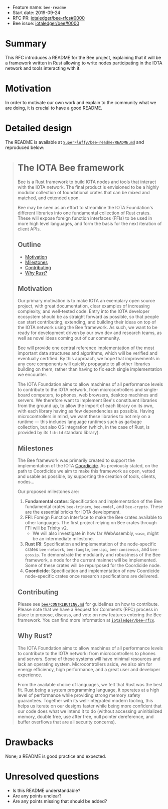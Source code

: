 + Feature name: `bee-readme`
+ Start date: 2019-09-24
+ RFC PR: [iotaledger/bee-rfcs#0000](https://github.com/iotaledger/bee-rfcs/pull/0000)
+ Bee issue: [iotaledger/bee#0000](https://github.com/iotaledger/bee/issues/0000)

# Summary

This RFC introduces a README for the Bee project, explaining that it will be
a framework written in Rust allowing to write nodes participating in the IOTA
network and tools interacting with it.

# Motivation

In order to motivate our own work and explain to the community what we are doing,
it is crucial to have a good README.

# Detailed design

The README is available at
[`SuperFluffy/bee-readme/README.md`](https://github.com/SuperFluffy/bee-readme/blob/master/README.md)
and reproduced below:

> # The IOTA Bee framework
> 
> Bee is a Rust framework to build IOTA nodes and tools that interact with the IOTA network. The final product is envisioned to be a highly modular collection of foundational crates that can be mixed and matched, and extended upon.
> 
> Bee may be seen as an effort to streamline the IOTA Foundation's different libraries into one fundamental collection of Rust crates. These will expose foreign function interfaces (FFIs) to be used in more high level languages, and form the basis for the next iteration of client APIs.
> 
> ## Outline
> 
> + [Motivation]
> + [Milestones]
> + [Contributing](#contributing)
> + [Why Rust?]
> 
> ## Motivation
> [Motivation]: #motivation
> 
> Our primary motivation is to make IOTA an exemplary open source project, with
> great documentation, clear examples of increasing complexity, and well-tested
> code. Entry into the IOTA developer ecosystem should be as straight forward as
> possible, so that people can start contributing, extending, and building their
> ideas on top of the IOTA network using the Bee framework. As such, we want to
> be ready for development driven by our own dev and research teams, as well as
> novel ideas coming out of our community.
> 
> Bee will provide one central reference implementation of the most important
> data structures and algorithms, which will be verified and eventually
> certified. By this approach, we hope that improvements in any core components
> will quickly propagate to all other libraries building on them, rather than
> having to fix each single implementation we encounter.
> 
> The IOTA Foundation aims to allow machines of all performance levels to
> contribute to the IOTA network, from microcontrollers and single-board
> computers, to phones, web browsers, desktop machines and servers. We therefore
> want to implement Bee's constituent libraries from the ground up, to allow the
> import of each library on its own, with each library having as few dependencies
> as possible. Having microcontrollers in mind, we want these libraries to not
> rely on a runtime — this includes language runtimes such as garbage
> collection, but also OS integration (which, in the case of Rust, is provided by
> its `libstd` standard library). 
> 
> ## Milestones
> [Milestones]: #milestones
> 
> The Bee framework was primarily created to support the implementation of the
> IOTA [Coordicide](https://coordicide.iota.org/). As previously stated, on the
> path to Coordicide we aim to make this framework as open, vetted and usable as
> possible, by supporting the creation of tools, clients, nodes…
> 
> Our proposed milestones are:
> 
> 1. **Fundamental crates**: Specification and implementation of the Bee fundamental crates `bee-trinary`, `bee-model`, and `bee-crypto`. These are the essential bricks for IOTA development.
> 2. **FFI**: Foreign Function Interface to make the Bee crates available to other languages. The first project relying on Bee crates through FFI will be Trinity v2.
>     + We will also investigate in how far WebAssembly, `wasm`, might be an intermediate milestone.
> 3. **Rust IRI**: Specification and implementation of the node-specific crates `bee-network`, `bee-tangle`, `bee-api`, `bee-consensus`, and `bee-gossip`. To demonstrate the modularity and robustness of the Bee framework, a node for the current mainnet will be implemented. Some of these crates will be repurposed for the Coordicide node.
> 4. **Coordicide**: Specification and implementation of new Coordicide node-specific crates once research specifications are delivered.
> 
> ## Contributing
> [Contributing]: #contributing
> 
> Please see
> [`bee/CONTRIBUTING.md`](https://github.com/iotaledger/bee/blob/master/CONTRIBUTING.md)
> for guidelines on how to contribute. Please note that we have a Request for
> Comments (RFC) process in place to propose, discuss, and vote on new features
> entering the Bee framework. You can find more information at
> [`iotaledger/bee-rfcs`](https://github.com/iotaledger/bee-rfcs/).
> 
> ## Why Rust?
> [Why Rust?]: #why-rust
> 
> The IOTA Foundation aims to allow machines of all performance levels to
> contribute to the IOTA network: from microcontrollers to phones and servers.
> Some of these systems will have minimal resources and lack an operating system.
> Microcontrollers aside, we also aim for energy efficiency, high performance,
> and a great user and developer experience.
> 
> From the available choice of languages, we felt that Rust was the best fit.
> Rust being a system programming language, it operates at a high level of
> performance while providing strong memory safety guarantees. Together with its
> well-integrated modern tooling, this helps us iterate on our designs faster
> while being more confident that our code does what we intend it to do (without
> accessing uninitialized memory, double free, use after free, null pointer
> dereference, and buffer overflows that are all security concerns).

# Drawbacks

None; a README is good practice and expected.

# Unresolved questions

+ Is this README understandable?
+ Are any points unclear?
+ Are any points missing that should be added?
